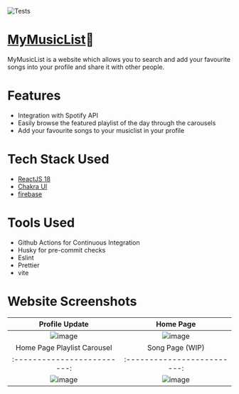 ![Tests](https://github.com/WilsonOh/mymusiclist/actions/workflows/integrate.yaml/badge.svg)

# [MyMusicList](https://mymusiclist-9d1d6.web.app/)🎵

MyMusicList is a website which allows you to search and add your favourite songs into your profile and share it with other people.

# Features
* Integration with Spotify API
* Easily browse the featured playlist of the day through the carousels
* Add your favourite songs to your musiclist in your profile

# Tech Stack Used
* [ReactJS 18](https://reactjs.org/)
* [Chakra UI](https://chakra-ui.com/)
* [firebase](https://firebase.google.com/)

# Tools Used
* Github Actions for Continuous Integration
* Husky for pre-commit checks
* Eslint
* Prettier
* vite

# Website Screenshots

Profile Update            |  Home Page
:-------------------------:|:-------------------------:
![image](https://user-images.githubusercontent.com/87934749/216618335-2c4a4bbc-b435-454c-abac-a71f9b5033f3.png)  |  ![image](https://user-images.githubusercontent.com/87934749/216618480-9001d67d-e6aa-4d63-a9d5-96b9c0e8f645.png)
Home Page Playlist Carousel         |  Song Page (WIP)
:-------------------------:|:-------------------------:
![image](https://user-images.githubusercontent.com/87934749/216618743-bc869386-79ad-455a-94a6-405535510a81.png)  |  ![image](https://user-images.githubusercontent.com/87934749/216619018-00a126ff-c987-4941-8f1f-a4e02379f20d.png)
